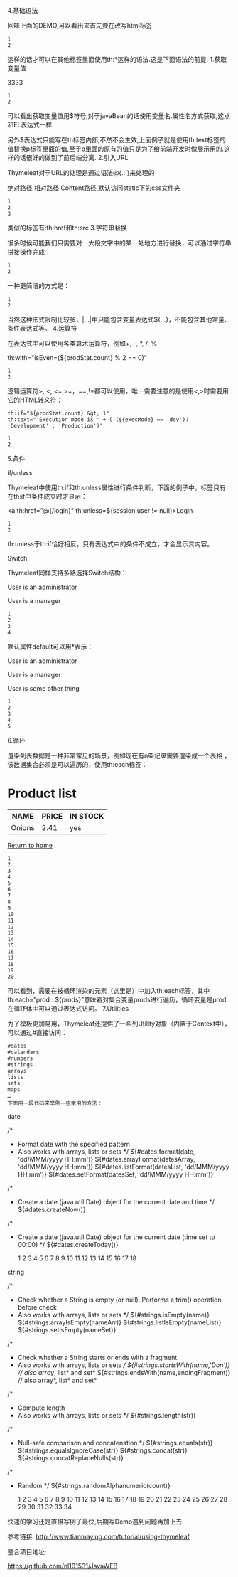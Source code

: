 4.基础语法

回味上面的DEMO,可以看出来首先要在改写html标签

<html xmlns:th="http://www.thymeleaf.org">

    1
    2

这样的话才可以在其他标签里面使用th:*这样的语法.这是下面语法的前提.
1.获取变量值

<p th:text="'Hello！, ' + ${name} + '!'" >3333</p>

    1
    2

可以看出获取变量值用$符号,对于javaBean的话使用变量名.属性名方式获取,这点和EL表达式一样.

另外$表达式只能写在th标签内部,不然不会生效,上面例子就是使用th:text标签的值替换p标签里面的值,至于p里面的原有的值只是为了给前端开发时做展示用的.这样的话很好的做到了前后端分离.
2.引入URL

Thymeleaf对于URL的处理是通过语法@{…}来处理的

<a th:href="@{http://blog.csdn.net/u012706811}">绝对路径</a>
<a th:href="@{/}">相对路径</a>
<a th:href="@{css/bootstrap.min.css}">Content路径,默认访问static下的css文件夹</a>

    1
    2
    3

类似的标签有:th:href和th:src
3.字符串替换

很多时候可能我们只需要对一大段文字中的某一处地方进行替换，可以通过字符串拼接操作完成：

<span th:text="'Welcome to our application, ' + ${user.name} + '!'">

    1
    2

一种更简洁的方式是：

<span th:text="|Welcome to our application, ${user.name}!|">

    1
    2

当然这种形式限制比较多，|…|中只能包含变量表达式${…}，不能包含其他常量、条件表达式等。
4.运算符

在表达式中可以使用各类算术运算符，例如+, -, *, /, %

th:with="isEven=(${prodStat.count} % 2 == 0)"

    1
    2

逻辑运算符>, <, <=,>=，==,!=都可以使用，唯一需要注意的是使用<,>时需要用它的HTML转义符：

    th:if="${prodStat.count} &gt; 1"
    th:text="'Execution mode is ' + ( (${execMode} == 'dev')? 'Development' : 'Production')"

    1
    2

5.条件

if/unless

Thymeleaf中使用th:if和th:unless属性进行条件判断，下面的例子中，标签只有在th:if中条件成立时才显示：

<a th:href="@{/login}" th:unless=${session.user != null}>Login</a>

    1
    2

th:unless于th:if恰好相反，只有表达式中的条件不成立，才会显示其内容。

Switch

Thymeleaf同样支持多路选择Switch结构：

<div th:switch="${user.role}">
  <p th:case="'admin'">User is an administrator</p>
  <p th:case="#{roles.manager}">User is a manager</p>
</div>

    1
    2
    3
    4

默认属性default可以用*表示：

<div th:switch="${user.role}">
  <p th:case="'admin'">User is an administrator</p>
  <p th:case="#{roles.manager}">User is a manager</p>
  <p th:case="*">User is some other thing</p>
</div>

    1
    2
    3
    4
    5

6.循环

渲染列表数据是一种非常常见的场景，例如现在有n条记录需要渲染成一个表格
，该数据集合必须是可以遍历的，使用th:each标签：

<body>
  <h1>Product list</h1>

  <table>
    <tr>
      <th>NAME</th>
      <th>PRICE</th>
      <th>IN STOCK</th>
    </tr>
    <tr th:each="prod : ${prods}">
      <td th:text="${prod.name}">Onions</td>
      <td th:text="${prod.price}">2.41</td>
      <td th:text="${prod.inStock}? #{true} : #{false}">yes</td>
    </tr>
  </table>

  <p>
    <a href="../home.html" th:href="@{/}">Return to home</a>
  </p>
</body>

    1
    2
    3
    4
    5
    6
    7
    8
    9
    10
    11
    12
    13
    14
    15
    16
    17
    18
    19
    20

可以看到，需要在被循环渲染的元素（这里是）中加入th:each标签，其中th:each=”prod : ${prods}”意味着对集合变量prods进行遍历，循环变量是prod在循环体中可以通过表达式访问。
7.Utilities

为了模板更加易用，Thymeleaf还提供了一系列Utility对象（内置于Context中），可以通过#直接访问：

    #dates
    #calendars
    #numbers
    #strings
    arrays
    lists
    sets
    maps
    …
    下面用一段代码来举例一些常用的方法：

date

/*
 * Format date with the specified pattern
 * Also works with arrays, lists or sets
 */
${#dates.format(date, 'dd/MMM/yyyy HH:mm')}
${#dates.arrayFormat(datesArray, 'dd/MMM/yyyy HH:mm')}
${#dates.listFormat(datesList, 'dd/MMM/yyyy HH:mm')}
${#dates.setFormat(datesSet, 'dd/MMM/yyyy HH:mm')}

/*
 * Create a date (java.util.Date) object for the current date and time
 */
${#dates.createNow()}

/*
 * Create a date (java.util.Date) object for the current date (time set to 00:00)
 */
${#dates.createToday()}

    1
    2
    3
    4
    5
    6
    7
    8
    9
    10
    11
    12
    13
    14
    15
    16
    17
    18

string

/*
 * Check whether a String is empty (or null). Performs a trim() operation before check
 * Also works with arrays, lists or sets
 */
${#strings.isEmpty(name)}
${#strings.arrayIsEmpty(nameArr)}
${#strings.listIsEmpty(nameList)}
${#strings.setIsEmpty(nameSet)}

/*
 * Check whether a String starts or ends with a fragment
 * Also works with arrays, lists or sets
 */
${#strings.startsWith(name,'Don')}                  // also array*, list* and set*
${#strings.endsWith(name,endingFragment)}           // also array*, list* and set*

/*
 * Compute length
 * Also works with arrays, lists or sets
 */
${#strings.length(str)}

/*
 * Null-safe comparison and concatenation
 */
${#strings.equals(str)}
${#strings.equalsIgnoreCase(str)}
${#strings.concat(str)}
${#strings.concatReplaceNulls(str)}

/*
 * Random
 */
${#strings.randomAlphanumeric(count)}

    1
    2
    3
    4
    5
    6
    7
    8
    9
    10
    11
    12
    13
    14
    15
    16
    17
    18
    19
    20
    21
    22
    23
    24
    25
    26
    27
    28
    29
    30
    31
    32
    33
    34

快速的学习还是直接写例子最快,后期写Demo遇到问题再加上去

参考链接: http://www.tianmaying.com/tutorial/using-thymeleaf

整合项目地址:

https://github.com/nl101531/JavaWEB